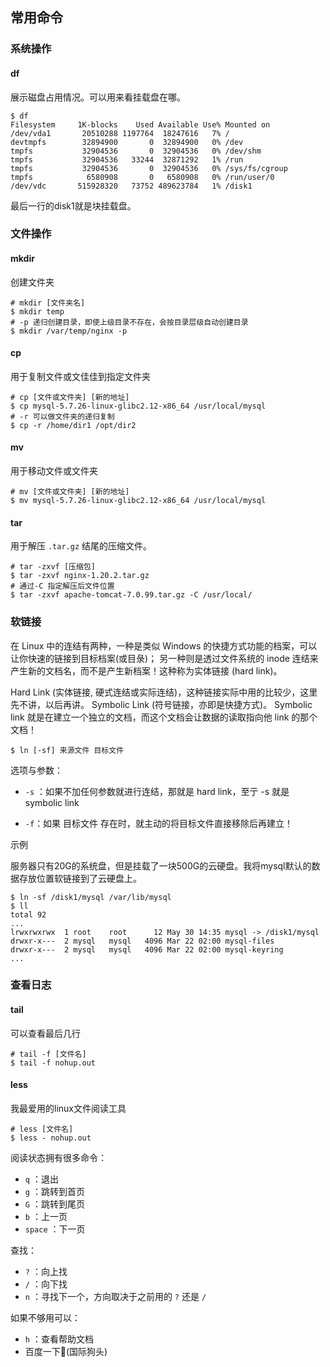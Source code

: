 ## 常用命令

### 系统操作

#### df

展示磁盘占用情况。可以用来看挂载盘在哪。

```shell
$ df
Filesystem     1K-blocks    Used Available Use% Mounted on
/dev/vda1       20510288 1197764  18247616   7% /
devtmpfs        32894900       0  32894900   0% /dev
tmpfs           32904536       0  32904536   0% /dev/shm
tmpfs           32904536   33244  32871292   1% /run
tmpfs           32904536       0  32904536   0% /sys/fs/cgroup
tmpfs            6580908       0   6580908   0% /run/user/0
/dev/vdc       515928320   73752 489623784   1% /disk1
```

最后一行的disk1就是块挂载盘。



### 文件操作

#### mkdir

创建文件夹

```shell
# mkdir [文件夹名]
$ mkdir temp
# -p 递归创建目录，即使上级目录不存在，会按目录层级自动创建目录
$ mkdir /var/temp/nginx -p
```

#### cp

用于复制文件或文佳佳到指定文件夹

```shell
# cp [文件或文件夹] [新的地址]
$ cp mysql-5.7.26-linux-glibc2.12-x86_64 /usr/local/mysql
# -r 可以做文件夹的递归复制
$ cp -r /home/dir1 /opt/dir2
```

#### mv

用于移动文件或文件夹

```shell
# mv [文件或文件夹] [新的地址]
$ mv mysql-5.7.26-linux-glibc2.12-x86_64 /usr/local/mysql
```



#### tar

用于解压 `.tar.gz` 结尾的压缩文件。

```shell
# tar -zxvf [压缩包]
$ tar -zxvf nginx-1.20.2.tar.gz
# 通过-C 指定解压后文件位置
$ tar -zxvf apache-tomcat-7.0.99.tar.gz -C /usr/local/
```



### 软链接

在 Linux 中的连结有两种，一种是类似 Windows 的快捷方式功能的档案，可以让你快速的链接到目标档案(或目彔)； 另一种则是透过文件系统的 inode 连结来产生新的文档名，而不是产生新档案！这种称为实体链接 (hard link)。

Hard Link (实体链接, 硬式连结或实际连结)，这种链接实际中用的比较少，这里先不讲，以后再讲。
Symbolic Link (符号链接，亦即是快捷方式)。 Symbolic link 就是在建立一个独立的文档，而这个文档会让数据的读取指向他 link 的那个文档！

```shell
$ ln [-sf] 来源文件 目标文件
```

选项与参数：

- `-s` ：如果不加任何参数就进行连结，那就是 hard link，至亍 -s 就是 symbolic link

- `-f`：如果 目标文件 存在时，就主动的将目标文件直接移除后再建立！

示例

服务器只有20G的系统盘，但是挂载了一块500G的云硬盘。我将mysql默认的数据存放位置软链接到了云硬盘上。

```shell
$ ln -sf /disk1/mysql /var/lib/mysql
$ ll
total 92
...
lrwxrwxrwx  1 root    root      12 May 30 14:35 mysql -> /disk1/mysql
drwxr-x---  2 mysql   mysql   4096 Mar 22 02:00 mysql-files
drwxr-x---  2 mysql   mysql   4096 Mar 22 02:00 mysql-keyring
...
```





### 查看日志

#### tail

可以查看最后几行

```shell
# tail -f [文件名]
$ tail -f nohup.out
```

#### less

我最爱用的linux文件阅读工具

```shell
# less [文件名]
$ less - nohup.out
```

阅读状态拥有很多命令：

- `q` ：退出
- `g` ：跳转到首页
- `G` ：跳转到尾页
- `b` ：上一页
- `space` ：下一页

查找：

- `?` ：向上找
- `/` ：向下找
- `n` ：寻找下一个，方向取决于之前用的 `?` 还是 `/`

如果不够用可以：

- `h` ：查看帮助文档
- 百度一下:dog:(国际狗头)





